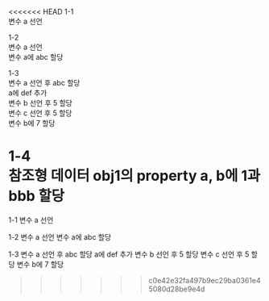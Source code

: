 <<<<<<< HEAD
1-1 <br/> 변수 a 선언

1-2 <br/> 변수 a 선언 <br/> 변수 a에 abc 할당

1-3 <br/> 변수 a 선언 후 abc 할당 <br/> a에 def 추가 <br/> 변수 b 선언 후 5 할당 <br/> 변수 c 선언 후 5 할당 <br/> 변수 b에 7 할당

1-4 <br/> 참조형 데이터 obj1의 property a, b에 1과 bbb 할당
=======
1-1
변수 a 선언

1-2
변수 a 선언
변수 a에 abc 할당

1-3
변수 a 선언 후 abc 할당
a에 def 추가
변수 b 선언 후 5 할당
변수 c 선언 후 5 할당
변수 b에 7 할당
>>>>>>> c0e42e32fa497b9ec29ba0361e45080d28be9e4d
